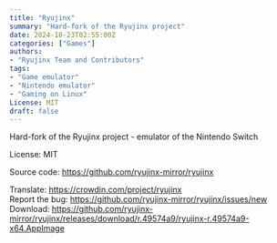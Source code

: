 ```yaml
---
title: "Ryujinx"
summary: "Hard-fork of the Ryujinx project"
date: 2024-10-23T02:55:00Z
categories: ["Games"]
authors:
- "Ryujinx Team and Contributors"
tags: 
- "Game emulator"
- "Nintendo emulator"
- "Gaming on Linux"
License: MIT
draft: false
---
```


Hard-fork of the Ryujinx project - emulator of the Nintendo Switch

License: MIT

Source code: <https://github.com/ryujinx-mirror/ryujinx>  

Translate: <https://crowdin.com/project/ryujinx>  
Report the bug: <https://github.com/ryujinx-mirror/ryujinx/issues/new>  
Download: <https://github.com/ryujinx-mirror/ryujinx/releases/download/r.49574a9/ryujinx-r.49574a9-x64.AppImage>
